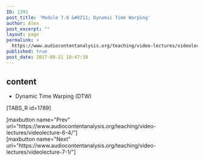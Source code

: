 ```yaml
---
ID: 1391
post_title: 'Module 7.0 &#8211; Dynamic Time Warping'
author: Alex
post_excerpt: ""
layout: page
permalink: >
  https://www.audiocontentanalysis.org/teaching/video-lectures/videolecture-7-0/
published: true
post_date: 2017-08-21 18:47:39
---
```

<h2>content</h2>
<ul>
 	<li>Dynamic Time Warping (DTW)</li>
</ul>
[TABS_R id=1789]
<p style="text-align: left;">[maxbutton name="Prev" url="https://www.audiocontentanalysis.org/teaching/video-lectures/videolecture-6-4/"]<span style="float: right;">[maxbutton name="Next" url="https://www.audiocontentanalysis.org/teaching/video-lectures/videolecture-7-1/"]</span></p>